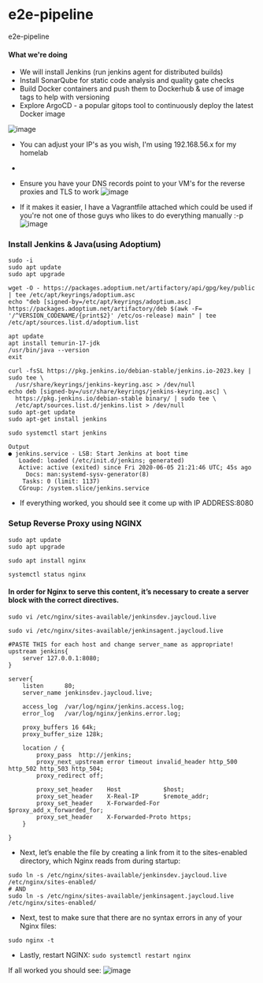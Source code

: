 # e2e-pipeline
e2e-pipeline

#### What we're doing
 - We will install Jenkins (run jenkins agent for distributed builds)
 - Install SonarQube for static code analysis and quality gate checks
 - Build Docker containers and push them to Dockerhub & use of image tags to help with versioning
 - Explore ArgoCD - a popular gitops tool to continuously deploy the latest Docker image

![image](https://github.com/jayp16p/e2e-pipeline/assets/106398902/4ce78e34-e222-49fe-bbb1-48bba1017032)

- You can adjust your IP's as you wish, I'm using 192.168.56.x for my homelab
- 
- Ensure you have your DNS records point to your VM's for the reverse proxies and TLS to work
![image](https://github.com/jayp16p/e2e-pipeline/assets/106398902/18268951-75a9-4304-8a65-83b48f7d7895)

- If it makes it easier, I have a Vagrantfile attached which could be used if you're not one of those guys who likes to do everything manually :-p
![image](https://github.com/jayp16p/e2e-pipeline/assets/106398902/766a8897-3939-47db-b633-9c5bccb54194)

### Install Jenkins & Java(using Adoptium)
```
sudo -i
sudo apt update
sudo apt upgrade

wget -O - https://packages.adoptium.net/artifactory/api/gpg/key/public | tee /etc/apt/keyrings/adoptium.asc
echo "deb [signed-by=/etc/apt/keyrings/adoptium.asc] https://packages.adoptium.net/artifactory/deb $(awk -F= '/^VERSION_CODENAME/{print$2}' /etc/os-release) main" | tee /etc/apt/sources.list.d/adoptium.list

apt update
apt install temurin-17-jdk
/usr/bin/java --version
exit 

curl -fsSL https://pkg.jenkins.io/debian-stable/jenkins.io-2023.key | sudo tee \
  /usr/share/keyrings/jenkins-keyring.asc > /dev/null
echo deb [signed-by=/usr/share/keyrings/jenkins-keyring.asc] \
  https://pkg.jenkins.io/debian-stable binary/ | sudo tee \
  /etc/apt/sources.list.d/jenkins.list > /dev/null
sudo apt-get update
sudo apt-get install jenkins

sudo systemctl start jenkins

Output
● jenkins.service - LSB: Start Jenkins at boot time
   Loaded: loaded (/etc/init.d/jenkins; generated)
   Active: active (exited) since Fri 2020-06-05 21:21:46 UTC; 45s ago
     Docs: man:systemd-sysv-generator(8)
    Tasks: 0 (limit: 1137)
   CGroup: /system.slice/jenkins.service

```
- If everything worked, you should see it come up with IP ADDRESS:8080

### Setup Reverse Proxy using NGINX

```
sudo apt update
sudo apt upgrade

sudo apt install nginx

systemctl status nginx

```

#### In order for Nginx to serve this content, it’s necessary to create a server block with the correct directives.

```
sudo vi /etc/nginx/sites-available/jenkinsdev.jaycloud.live

sudo vi /etc/nginx/sites-available/jenkinsagent.jaycloud.live
```

```
#PASTE THIS for each host and change server_name as appropriate!
upstream jenkins{
    server 127.0.0.1:8080;
}

server{
    listen      80;
    server_name jenkinsdev.jaycloud.live;

    access_log  /var/log/nginx/jenkins.access.log;
    error_log   /var/log/nginx/jenkins.error.log;

    proxy_buffers 16 64k;
    proxy_buffer_size 128k;

    location / {
        proxy_pass  http://jenkins;
        proxy_next_upstream error timeout invalid_header http_500 http_502 http_503 http_504;
        proxy_redirect off;

        proxy_set_header    Host            $host;
        proxy_set_header    X-Real-IP       $remote_addr;
        proxy_set_header    X-Forwarded-For $proxy_add_x_forwarded_for;
        proxy_set_header    X-Forwarded-Proto https;
    }

}
```

- Next, let’s enable the file by creating a link from it to the sites-enabled directory, which Nginx reads from during startup:
```
sudo ln -s /etc/nginx/sites-available/jenkinsdev.jaycloud.live /etc/nginx/sites-enabled/
# AND
sudo ln -s /etc/nginx/sites-available/jenkinsagent.jaycloud.live /etc/nginx/sites-enabled/
```

- Next, test to make sure that there are no syntax errors in any of your Nginx files:
```
sudo nginx -t
```

- Lastly, restart NGINX: ```sudo systemctl restart nginx```

If all worked you should see:
![image](https://github.com/jayp16p/e2e-pipeline/assets/106398902/6c445acb-ed73-4c1b-aa6e-6bde7eb5da5f)

